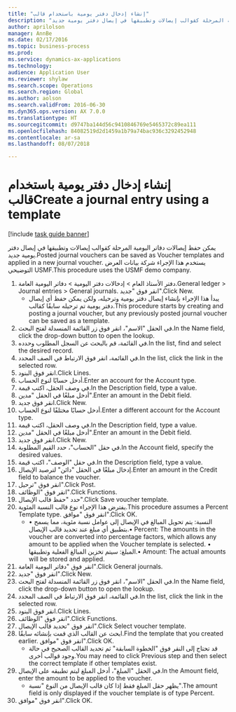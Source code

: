 ```yaml
--- 
title: "إنشاء إدخال دفتر يومية باستخدام قالب"
description: "يمكن حفظ إيصالات دفاتر اليومية المرحلة كقوالب إيصالات وتطبيقها في إيصال دفتر يومية جديد."
author: aprilolson
manager: AnnBe
ms.date: 02/17/2016
ms.topic: business-process
ms.prod: 
ms.service: dynamics-ax-applications
ms.technology: 
audience: Application User
ms.reviewer: shylaw
ms.search.scope: Operations
ms.search.region: Global
ms.author: aolson
ms.search.validFrom: 2016-06-30
ms.dyn365.ops.version: AX 7.0.0
ms.translationtype: HT
ms.sourcegitcommit: d9747ba144d56c9410846769e5465372c89ea111
ms.openlocfilehash: 84082519d2d1459a1b79a74bac936c3292452948
ms.contentlocale: ar-sa
ms.lasthandoff: 08/07/2018

---
```

# <a name="create-a-journal-entry-using-a-template"></a><span data-ttu-id="feb51-103">إنشاء إدخال دفتر يومية باستخدام قالب</span><span class="sxs-lookup"><span data-stu-id="feb51-103">Create a journal entry using a template</span></span>

[!include [task guide banner](../../includes/task-guide-banner.md)]

<span data-ttu-id="feb51-104">يمكن حفظ إيصالات دفاتر اليومية المرحلة كقوالب إيصالات وتطبيقها في إيصال دفتر يومية جديد.</span><span class="sxs-lookup"><span data-stu-id="feb51-104">Posted journal vouchers can be saved as Voucher templates and applied in a new journal voucher.</span></span> <span data-ttu-id="feb51-105">يستخدم هذا الإجراء شركة بيانات العرض التوضيحي USMF.</span><span class="sxs-lookup"><span data-stu-id="feb51-105">This procedure uses the USMF demo company.</span></span>

1. <span data-ttu-id="feb51-106">دفتر الأستاذ العام > إدخالات دفتر اليومية > دفاتر اليومية العامة.</span><span class="sxs-lookup"><span data-stu-id="feb51-106">General ledger > Journal entries > General journals.</span></span> <span data-ttu-id="feb51-107">انقر فوق "جديد".</span><span class="sxs-lookup"><span data-stu-id="feb51-107">Click New.</span></span>
    * <span data-ttu-id="feb51-108">يبدأ هذا الإجراء بإنشاء إيصال دفتر يومية وترحيله، ولكن يمكن حفظ أي إيصال دفتر يومية تم ترحيله سابقًا كقالب.</span><span class="sxs-lookup"><span data-stu-id="feb51-108">This procedure starts by creating and posting a journal voucher, but any previously posted journal voucher can be saved as a template.</span></span>  
2. <span data-ttu-id="feb51-109">في الحقل "الاسم"، انقر فوق زر القائمة المنسدلة لفتح البحث.</span><span class="sxs-lookup"><span data-stu-id="feb51-109">In the Name field, click the drop-down button to open the lookup.</span></span>
3. <span data-ttu-id="feb51-110">في القائمة، قم بالبحث عن السجل المطلوب وحدده.</span><span class="sxs-lookup"><span data-stu-id="feb51-110">In the list, find and select the desired record.</span></span>
4. <span data-ttu-id="feb51-111">في القائمة، انقر فوق الارتباط في الصف المحدد.</span><span class="sxs-lookup"><span data-stu-id="feb51-111">In the list, click the link in the selected row.</span></span>
5. <span data-ttu-id="feb51-112">انقر فوق البنود.</span><span class="sxs-lookup"><span data-stu-id="feb51-112">Click Lines.</span></span>
6. <span data-ttu-id="feb51-113">أدخل حسابًا لنوع الحساب.</span><span class="sxs-lookup"><span data-stu-id="feb51-113">Enter an account for the Account type.</span></span>
7. <span data-ttu-id="feb51-114">في وصف الحقل، اكتب قيمة.</span><span class="sxs-lookup"><span data-stu-id="feb51-114">In the Description field, type a value.</span></span>
8. <span data-ttu-id="feb51-115">أدخل مبلغًا في الحقل "مدين".</span><span class="sxs-lookup"><span data-stu-id="feb51-115">Enter an amount in the Debit field.</span></span>
9. <span data-ttu-id="feb51-116">انقر فوق جديد.</span><span class="sxs-lookup"><span data-stu-id="feb51-116">Click New.</span></span>
10. <span data-ttu-id="feb51-117">أدخل حسابًا مختلفًا لنوع الحساب.</span><span class="sxs-lookup"><span data-stu-id="feb51-117">Enter a different account for the Account type.</span></span>
11. <span data-ttu-id="feb51-118">في وصف الحقل، اكتب قيمة.</span><span class="sxs-lookup"><span data-stu-id="feb51-118">In the Description field, type a value.</span></span>
12. <span data-ttu-id="feb51-119">أدخل مبلغًا في الحقل "مدين".</span><span class="sxs-lookup"><span data-stu-id="feb51-119">Enter an amount in the Debit field.</span></span>
13. <span data-ttu-id="feb51-120">انقر فوق جديد.</span><span class="sxs-lookup"><span data-stu-id="feb51-120">Click New.</span></span>
14. <span data-ttu-id="feb51-121">في حقل "الحساب"، حدد القيم المطلوبة.</span><span class="sxs-lookup"><span data-stu-id="feb51-121">In the Account field, specify the desired values.</span></span>
15. <span data-ttu-id="feb51-122">في حقل "الوصف"، اكتب قيمة.</span><span class="sxs-lookup"><span data-stu-id="feb51-122">In the Description field, type a value.</span></span>
16. <span data-ttu-id="feb51-123">إدخال مبلغًا في الحقل "دائن" لترصيد الإيصال.</span><span class="sxs-lookup"><span data-stu-id="feb51-123">Enter an amount in the Credit field to balance the voucher.</span></span>
17. <span data-ttu-id="feb51-124">انقر فوق "ترحيل".</span><span class="sxs-lookup"><span data-stu-id="feb51-124">Click Post.</span></span>
18. <span data-ttu-id="feb51-125">انقر فوق "الوظائف".</span><span class="sxs-lookup"><span data-stu-id="feb51-125">Click Functions.</span></span>
19. <span data-ttu-id="feb51-126">حدد "حفظ قالب الإيصال‬".</span><span class="sxs-lookup"><span data-stu-id="feb51-126">Click Save voucher template.</span></span>
20. <span data-ttu-id="feb51-127">يفترض هذا الإجراء نوع قالب النسبة المئوية.</span><span class="sxs-lookup"><span data-stu-id="feb51-127">This procedure assumes a Percent Template type.</span></span> <span data-ttu-id="feb51-128">انقر فوق "موافق".</span><span class="sxs-lookup"><span data-stu-id="feb51-128">Click OK.</span></span>
    * <span data-ttu-id="feb51-129">• النسبة: يتم تحويل المبالغ في الإيصال إلى عوامل نسبة مئوية، مما يسمح بتطبيق أي مبلغ عند تحديد قالب الإيصال.</span><span class="sxs-lookup"><span data-stu-id="feb51-129">• Percent: The amounts in the voucher are converted into percentage factors, which allows any amount to be applied when the Voucher template is selected.</span></span>  <span data-ttu-id="feb51-130">• المبلغ: سيتم تخزين المبالغ الفعلية وتطبيقها.</span><span class="sxs-lookup"><span data-stu-id="feb51-130">• Amount: The actual amounts will be stored and applied.</span></span>  
21. <span data-ttu-id="feb51-131">انقر فوق "دفاتر اليومية العامة".</span><span class="sxs-lookup"><span data-stu-id="feb51-131">Click General journals.</span></span>
22. <span data-ttu-id="feb51-132">انقر فوق "جديد".</span><span class="sxs-lookup"><span data-stu-id="feb51-132">Click New.</span></span>
23. <span data-ttu-id="feb51-133">في الحقل "الاسم"، انقر فوق زر القائمة المنسدلة لفتح البحث.</span><span class="sxs-lookup"><span data-stu-id="feb51-133">In the Name field, click the drop-down button to open the lookup.</span></span>
24. <span data-ttu-id="feb51-134">في القائمة، انقر فوق الارتباط في الصف المحدد.</span><span class="sxs-lookup"><span data-stu-id="feb51-134">In the list, click the link in the selected row.</span></span>
25. <span data-ttu-id="feb51-135">انقر فوق البنود.</span><span class="sxs-lookup"><span data-stu-id="feb51-135">Click Lines.</span></span>
26. <span data-ttu-id="feb51-136">انقر فوق "الوظائف".</span><span class="sxs-lookup"><span data-stu-id="feb51-136">Click Functions.</span></span>
27. <span data-ttu-id="feb51-137">انقر فوق "تحديد قالب الإيصال".</span><span class="sxs-lookup"><span data-stu-id="feb51-137">Click Select voucher template.</span></span>
28. <span data-ttu-id="feb51-138">ابحث عن القالب الذي قمت بإنشائه سابقًا.</span><span class="sxs-lookup"><span data-stu-id="feb51-138">Find the template that you created earlier.</span></span> <span data-ttu-id="feb51-139">انقر فوق "موافق".</span><span class="sxs-lookup"><span data-stu-id="feb51-139">Click OK.</span></span>
    * <span data-ttu-id="feb51-140">قد تحتاج إلى النقر فوق "الخطوة السابقة" ثم تحديد القالب الصحيح في حالة وجود قوالب أخرى.</span><span class="sxs-lookup"><span data-stu-id="feb51-140">You may need to click Previous step and then select the correct template if other templates exist.</span></span>  
29. <span data-ttu-id="feb51-141">في الحقل "المبلغ"، أدخل المبلغ ليتم تطبيقه على الإيصال.</span><span class="sxs-lookup"><span data-stu-id="feb51-141">In the Amount field, enter the amount to be applied to the voucher.</span></span>
    * <span data-ttu-id="feb51-142">يظهر حقل المبلغ فقط إذا كان قالب الإيصال من النوع "نسبة".</span><span class="sxs-lookup"><span data-stu-id="feb51-142">The amount field is only displayed if the voucher template is of type Percent.</span></span>  
30. <span data-ttu-id="feb51-143">انقر فوق "موافق".</span><span class="sxs-lookup"><span data-stu-id="feb51-143">Click OK.</span></span>


